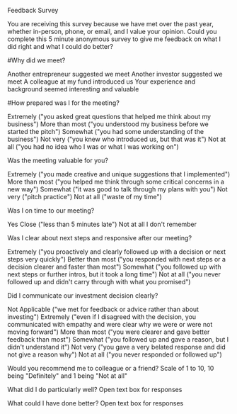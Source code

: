 Feedback Survey

You are receiving this survey because we have met over the past year, whether in-person, phone, or email, and I value your opinion. Could you complete this 5 minute anonymous survey to give me feedback on what I did right and what I could do better?

#Why did we meet?

Another entrepreneur suggested we meet
Another investor suggested we meet
A colleague at my fund introduced us
Your experience and background seemed interesting and valuable

#How prepared was I for the meeting?

Extremely ("you asked great questions that helped me think about my business")
More than most ("you understood my business before we started the pitch")
Somewhat ("you had some understanding of the business")
Not very ("you knew who introduced us, but that was it")
Not at all ("you had no idea who I was or what I was working on")

Was the meeting valuable for you?

Extremely ("you made creative and unique suggestions that I implemented")
More than most ("you helped me think through some critical concerns in a new way")
Somewhat ("it was good to talk through my plans with you")
Not very ("pitch practice")
Not at all ("waste of my time")

Was I on time to our meeting?

Yes
Close ("less than 5 minutes late")
Not at all
I don't remember

Was I clear about next steps and responsive after our meeting?

Extremely ("you proactively and clearly followed up with a decision or next steps very quickly")
Better than most ("you responded with next steps or a decision clearer and faster than most")
Somewhat ("you followed up with next steps or further intros, but it took a long time")
Not at all ("you never followed up and didn't carry through with what you promised")

Did I communicate our investment decision clearly?

Not Applicable ("we met for feedback or advice rather than about investing")
Extremely ("even if I disagreed with the decision, you communicated with empathy and were clear why we were or were not moving forward")
More than most ("you were clearer and gave better feedback than most")
Somewhat ("you followed up and gave a reason, but I didn't understand it")
Not very ("you gave a very belated response and did not give a reason why")
Not at all ("you never responded or followed up")

Would you recommend me to colleague or a friend?
Scale of 1 to 10, 10 being "Definitely" and 1 being "Not at all"

What did I do particularly well?
Open text box for responses

What could I have done better?
Open text box for responses
